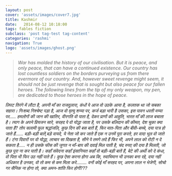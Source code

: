 ```yaml
---
layout: post
cover: 'assets/images/cover7.jpg'
title: Kashmir
date:   2014-08-12 10:18:00
tags: fables fiction
subclass: 'post tag-test tag-content'
categories: 'rashmi'
navigation: True
logo: 'assets/images/ghost.png'
---
```


<blockquote>
<i>
War has molded the history of our civilisation. But it is peace, and only peace, that can have a
continued existence. Our country has lost countless soldiers on the borders purveying us from there
evermore of our country. And, however sweet revenge might seem, it should not be just revenge that is
sought but also peace for our fallen heroes.
The following lines from the tip of my only weapon, my pen, are dedicated to those heroes in the hope
of peace.
</i>
</blockquote>

<i>
लिपट तिरंगे में लौटा है,  
अपनी माँ का राजदुलारा,  
कंधों पे आज वो उठके आया है,  
कलतक था जो सबका सहारा।  
</i>

<i>
निःशब्द निश्चेष्ट पड़ा है,  
 आज वो मृत्यु शय्या पर,  
कर्ज बड़ा भारी है उसका,  
इस पावन धरती मय्या पर.....  
</i>

<i>
हमलोगों की जान की खातिर,  
वीरगति वो पाता है,  
देकर प्राणों की आहुति,  
भारत माँ की लाज बचाता है।  
</i>

<i>
त्याग के अपने प्रियजन सारे,  
सरहद पे वो योद्धा जाता है,  
पर उसके बलिदान की कीमत,  
देश चुका क्या पाता है?  
</i>

<i>
तोप सलामी फूल श्रद्धांजलि,  
कुछ दिन की बस बातें हैं,  
फिर मात-पिता और बीवी-बच्चे,  
दया पात्र हो जाते हैं......  
</i>

<i>
बड़ी-बड़ी बातें,बड़े वायदे,  
ये नेता जो कर जाते हैं  
एक न उनमें पूरा करते,  
हर वादा भूल वो जाते हैं।  
</i>

<i>
टंगा दिवारों पर वो योद्धा,  
लाचार सा दिखता है,  
सीने पे तमगे लदे हैं फिर भी,  
अपने लाल को रोटी न दे सकता है.....  
</i>

<i>
न ही उसके फीस की जुगत  
न माँ-बाप की दवाई मिल पाती है,  
चंद रुपए की दया है मिलती,  
जो कुछ पूरा ना कर पाती है।  
</i>

<i>
कहाँ संवेदना कहाँ इंसानियत  
कहाँ वो बड़ी-बड़ी बातें हैं,  
बेटे की अर्थी को दे कंधा,  
वो पिता भी फिर उठ नहीं पाते हैं।  
</i>

<i>
कुछ ऐसा करना होगा अब कि,  
स्वाभिमान भी उनका बना रहे,  
दया नहीं अधिकार है उनका,  
वो तो कम से कम मिला करे........  
</i>

<i>
वनों कोई माँ सरहद पर,  
अपना लाल न भेजेगी,  
 सोचो गर सैनिक ना होगा तो,  
क्या अमन-शांति फिर होगी???  
</i>
